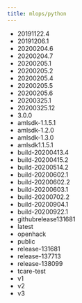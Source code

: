 ```yaml
---
title: mlops/python
---
```

- 20191122.4
- 20191206.1
- 20200204.6
- 20200204.7
- 20200205.1
- 20200205.2
- 20200205.4
- 20200205.5
- 20200205.6
- 20200325.1
- 20200325.12
- 3.0.0
- amlsdk-1.1.5.1
- amlsdk-1.2.0
- amlsdk-1.3.0
- amlsdk1.1.5.1
- build-20200413.4
- build-20200415.2
- build-20200514.2
- build-20200602.1
- build-20200602.2
- build-20200603.1
- build-20200702.2
- build-20200904.1
- build-20200922.1
- githubrelease131681
- latest
- openhack
- public
- release-131681
- release-137713
- release-138099
- tcare-test
- v1
- v2
- v3
